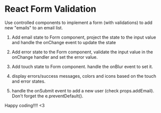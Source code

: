 # React Form Validation

Use controlled components to implement a form (with validations) to add new "emails" to an email list.

1. Add email state to Form component, project the state to the input value and handle the onChange event to update the state

2. Add error state to the Form component, validate the input value in the onChange handler and set the error value.

3. Add touch state to Form component. handle the onBlur event to set it.

4. display errors/success messages, colors and icons based on the touch and error states.

5. handle the onSubmit event to add a new user (check props.addEmail). Don't forget the e.preventDefault().

Happy coding!!!! <3
